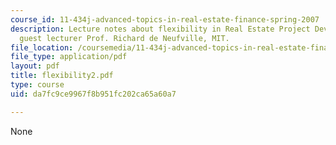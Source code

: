 ```yaml
---
course_id: 11-434j-advanced-topics-in-real-estate-finance-spring-2007
description: Lecture notes about flexibility in Real Estate Project Development by
  guest lecturer Prof. Richard de Neufville, MIT.
file_location: /coursemedia/11-434j-advanced-topics-in-real-estate-finance-spring-2007/da7fc9ce9967f8b951fc202ca65a60a7_flexibility2.pdf
file_type: application/pdf
layout: pdf
title: flexibility2.pdf
type: course
uid: da7fc9ce9967f8b951fc202ca65a60a7

---
```

None